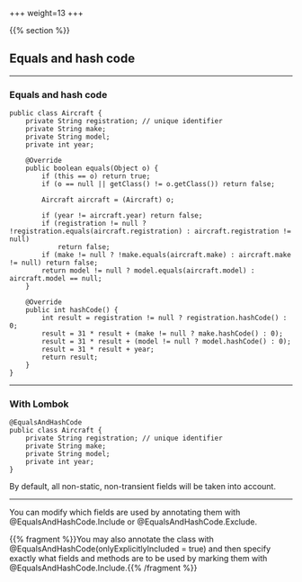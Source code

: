 +++
weight=13
+++

{{% section %}}

## Equals and hash code

---

### Equals and hash code

```java{|7-19|21-28}
public class Aircraft {
    private String registration; // unique identifier
    private String make;
    private String model;
    private int year;

    @Override
    public boolean equals(Object o) {
        if (this == o) return true;
        if (o == null || getClass() != o.getClass()) return false;

        Aircraft aircraft = (Aircraft) o;

        if (year != aircraft.year) return false;
        if (registration != null ? !registration.equals(aircraft.registration) : aircraft.registration != null)
            return false;
        if (make != null ? !make.equals(aircraft.make) : aircraft.make != null) return false;
        return model != null ? model.equals(aircraft.model) : aircraft.model == null;
    }

    @Override
    public int hashCode() {
        int result = registration != null ? registration.hashCode() : 0;
        result = 31 * result + (make != null ? make.hashCode() : 0);
        result = 31 * result + (model != null ? model.hashCode() : 0);
        result = 31 * result + year;
        return result;
    }
}
```

---

### With Lombok

```java{|1}
@EqualsAndHashCode
public class Aircraft {
    private String registration; // unique identifier
    private String make;
    private String model;
    private int year;
}
```

By default, all non-static, non-transient fields will be taken into account. 

---

You can modify which fields are used by annotating them with @EqualsAndHashCode.Include or @EqualsAndHashCode.Exclude.

{{% fragment %}}You may also annotate the class with @EqualsAndHashCode(onlyExplicitlyIncluded = true) and then specify exactly what fields and methods are to be used by marking them with @EqualsAndHashCode.Include.{{% /fragment %}}
